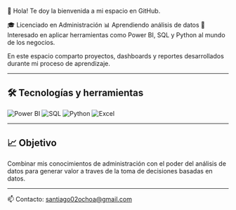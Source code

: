👋 Hola! Te doy la bienvenida a mi espacio en GitHub.

🎓 Licenciado en Administración
📊 Aprendiendo análisis de datos
💼 Interesado en aplicar herramientas como Power BI, SQL y Python al mundo de los negocios.

En este espacio comparto proyectos, dashboards y reportes desarrollados durante mi proceso de aprendizaje.

---

## 🛠️ Tecnologías y herramientas

![Power BI](https://img.shields.io/badge/-PowerBI-F2C811?logo=powerbi&logoColor=black&style=flat)
![SQL](https://img.shields.io/badge/-SQL-4479A1?logo=postgresql&logoColor=white&style=flat)
![Python](https://img.shields.io/badge/-Python-3776AB?logo=python&logoColor=white&style=flat)
![Excel](https://img.shields.io/badge/-Excel-217346?logo=microsoft-excel&logoColor=white&style=flat)

---

## 📈 Objetivo

Combinar mis conocimientos de administración con el poder del análisis de datos para generar valor a traves de la toma de decisiones basadas en datos.

---

📫 Contacto: santiago02ochoa@gmail.com
